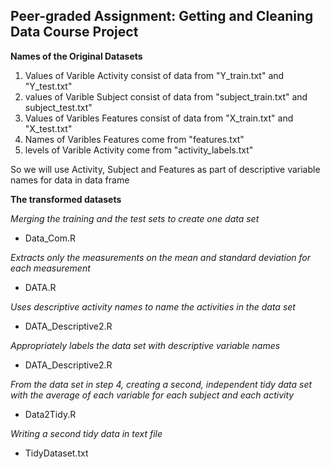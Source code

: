 ## Peer-graded Assignment: Getting and Cleaning Data Course Project

**Names of the Original Datasets**

1) Values of Varible Activity consist of data from "Y_train.txt" and "Y_test.txt"
2) values of Varible Subject consist of data from "subject_train.txt" and subject_test.txt"
3) Values of Varibles Features consist of data from "X_train.txt" and "X_test.txt"
4) Names of Varibles Features come from "features.txt"
5) levels of Varible Activity come from "activity_labels.txt"

So we will use Activity, Subject and Features as part of descriptive variable names for data in data frame

**The transformed datasets**

*Merging the training and the test sets to create one data set*
- Data_Com.R

*Extracts only the measurements on the mean and standard deviation for each measurement*
- DATA.R

*Uses descriptive activity names to name the activities in the data set*
- DATA_Descriptive2.R

*Appropriately labels the data set with descriptive variable names*
- DATA_Descriptive2.R

*From the data set in step 4, creating a second, independent tidy data set with the average of each variable for each subject and each activity*
- Data2Tidy.R

*Writing a second tidy data in text file*
- TidyDataset.txt

